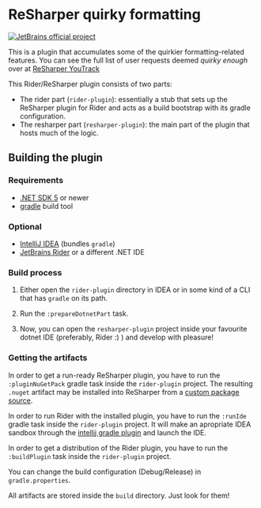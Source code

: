 # ReSharper quirky formatting

[![JetBrains official project](https://jb.gg/badges/official.svg)](https://confluence.jetbrains.com/display/ALL/JetBrains+on+GitHub)

This is a plugin that accumulates some of the quirkier formatting-related features. You can see the full list of user requests deemed *quirky enough* over at [ReSharper YouTrack](youtrack)

This Rider/ReSharper plugin consists of two parts:
* The rider part (`rider-plugin`): essentially a stub that sets up the ReSharper plugin for Rider and acts as a build bootstrap with its gradle configuration.
* The resharper part (`resharper-plugin`): the main part of the plugin that hosts much of the logic.

## Building the plugin 

### Requirements

* [.NET SDK 5](https://www.microsoft.com/net/download/windows) or newer
* [gradle](https://gradle.org/) build tool

### Optional

* [IntelliJ IDEA](https://www.jetbrains.com/idea/) (bundles `gradle`)
* [JetBrains Rider](https://www.jetbrains.com/rider/) or a different .NET IDE

### Build process

1. Either open the `rider-plugin` directory in IDEA or in some kind of a CLI that has `gradle` on its path.

2. Run the `:prepareDotnetPart` task.

3. Now, you can open the `resharper-plugin` project inside your favourite dotnet IDE (preferably, Rider :) ) and develop with pleasure!

### Getting the artifacts

In order to get a run-ready ReSharper plugin, you have to run the `:pluginNuGetPack` gradle task inside the `rider-plugin` project. The resulting `.nuget` artifact may be installed into ReSharper from a [custom package source](https://www.jetbrains.com/help/resharper/Managing_Extensions.html#add_package_source).

In order to run Rider with the installed plugin, you have to run the `:runIde` gradle task inside the `rider-plugin` project. It will make an apropriate IDEA sandbox through the [intellij gradle plugin](https://github.com/JetBrains/gradle-intellij-plugin) and launch the IDE.

In order to get a distribution of the Rider plugin, you have to run the `:buildPlugin` task inside the `rider-plugin` project.

You can change the build configuration (Debug/Release) in `gradle.properties`.

All artifacts are stored inside the `build` directory. Just look for them!